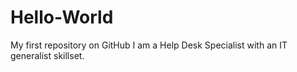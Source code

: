 # Hello-World
My first repository on GitHub
I am a Help Desk Specialist with an IT generalist skillset.
